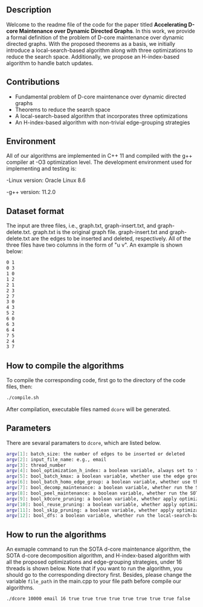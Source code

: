 
## Description
Welcome to the readme file of the code for the paper titled **Accelerating D-core Maintenance over Dynamic Directed Graphs**. In this work, we provide a formal definition of the problem of D-core maintenance over dynamic directed graphs. With the proposed theorems as a basis, we initially introduce a local-search-based algorithm along with three optimizations to reduce the search space. Additionally, we propose an H-index-based algorithm to handle batch updates.

## Contributions
- Fundamental problem of D-core maintenance over dynamic directed graphs
- Theorems to reduce the search space
- A local-search-based algorithm that incorporates three optimizations
- An H-index-based algorithm with non-trivial edge-grouping strategies

## Environment
All of our algorithms are implemented in C++ 11 and compiled with the g++ compiler at -O3 optimization level. The development environment used for implementing and testing is:

-Linux version: Oracle Linux 8.6

-g++ version: 11.2.0


## Dataset format

The input are three files, i.e., graph.txt, graph-insert.txt, and graph-delete.txt. graph.txt is the original graph file. graph-insert.txt and graph-delete.txt are the edges to be inserted and deleted, respectively. All of the three files have two columns in the form of "u v". An example is shown below:

```bash
0 1
0 3
1 0
1 2
2 1
2 3
2 7
3 0
4 3
5 2
6 0
6 3
6 4
7 5
2 4
3 7
```

## How to compile the algorithms

To compile the corresponding code, first go to the directory of the code files, then:

```bash
./compile.sh
```
After compilation, executable files named ```dcore``` will be generated.

## Parameters

There are sevaral paramaters to ```dcore```, which are listed below.

```bash
argv[1]: batch_size: the number of edges to be inserted or deleted
argv[2]: input_file_name: e.g., email
argv[3]: thread_number
argv[4]: bool_optimization_h_index: a boolean variable, always set to true, engineering optimization
argv[5]: bool_batch_kmax: a boolean variable, whether use the edge group strategy 1 to group edges
argv[6]: bool_batch_homo_edge_group: a boolean variable, whether use the edge group strategy 2 to group edges
argv[7]: bool_decomp_maintenance: a boolean variable, whether run the SOTA d-core decomposition algorithm
argv[8]: bool_peel_maintenance: a boolean variable, whether run the SOTA d-core maintenance algorithm
argv[9]: bool_k0core_pruning: a boolean variable, whether apply optimization 1
argv[10]: bool_reuse_pruning: a boolean variable, whether apply optimization 3
argv[11]: bool_skip_pruning: a boolean variable, whether apply optimization 2
argv[12]: bool_dfs: a boolean variable, whether run the local-search-based algorithm
```



## How to run the algorithms

An exmaple command to run the SOTA d-core maintenance algorithm, the SOTA d-core decomposition algorithm, and H-index-based algorithm with all the proposed optimizations and edge-grouping strategies, under 16 threads is shown below. Note that if you want to run the algorithm, you should go to the corresponding directory first. Besides, please change the variable ```file_path``` in the main.cpp to your file path before compile our algorithms.

```bash
./dcore 10000 email 16 true true true true true true true true false
```

## 




